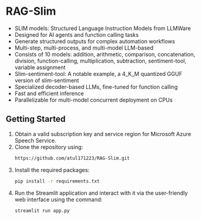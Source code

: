 # RAG-Slim

- SLIM models: Structured Language Instruction Models from LLMWare
- Designed for AI agents and function calling tasks
- Generate structured outputs for complex automation workflows
- Multi-step, multi-process, and multi-model LLM-based
- Consists of 10 models: addition, arithmetic, comparison, concatenation, division, function-calling, multiplication, subtraction, sentiment-tool, variable assignment
- Slim-sentiment-tool: A notable example, a 4_K_M quantized GGUF version of slim-sentiment
- Specialized decoder-based LLMs, fine-tuned for function calling
- Fast and efficient inference
- Parallelizable for multi-model concurrent deployment on CPUs


## Getting Started

1. Obtain a valid subscription key and service region for Microsoft Azure Speech Service.
2. Clone the repository using:
   ```bash
   https://github.com/atul171223/RAG-Slim.git
   ```
3. Install the required packages:
   ```bash
   pip install -r requirements.txt
   ```
4. Run the Streamlit application and interact with it via the user-friendly web interface using the command:
   ```bash
   streamlit run app.py
   ```